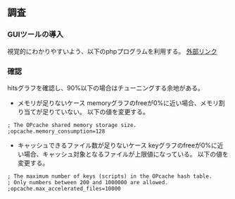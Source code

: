 ## 調査
### GUIツールの導入
視覚的にわかりやすいよう、以下のphpプログラムを利用する。
[外部リンク](https://gist.githubusercontent.com/ck-on/4959032/raw/ad6362bff017f3c59c96ab395e3308ed52650cab/ocp.php)

### 確認
hitsグラフを確認し、90%以下の場合はチューニングする余地がある。

- メモリが足りないケース
memoryグラフのfreeが0%に近い場合、メモリ割り当てが足りていない。
以下の値を変更する。

```
; The OPcache shared memory storage size.
;opcache.memory_consumption=128
```

- キャッシュできるファイル数が足りないケース
keyグラフのfreeが0%に近い場合、キャッシュ対象となるファイルが上限値になっている。
以下の値を変更する。

```
; The maximum number of keys (scripts) in the OPcache hash table.
; Only numbers between 200 and 1000000 are allowed.
;opcache.max_accelerated_files=10000
```